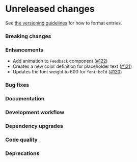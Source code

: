 # Unreleased changes

See [the versioning guidelines](VERSIONING.md) for how to format entries.

### Breaking changes

### Enhancements

-   Add animation to `Feedback` component ([#122](https://github.com/FieldLevel/FieldLevelPlaybook/pull/122))
-   Creates a new color definition for placeholder text ([#121](https://github.com/FieldLevel/FieldLevelPlaybook/pull/121))
-   Updates the font weight to 600 for `font-bold` ([#120](https://github.com/FieldLevel/FieldLevelPlaybook/pull/120))

### Bug fixes

### Documentation

### Development workflow

### Dependency upgrades

### Code quality

### Deprecations
